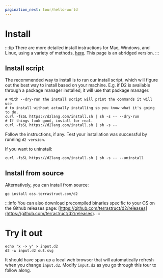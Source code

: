 ```yaml
---
pagination_next: tour/hello-world
---
```

# Install

:::tip
There are more detailed install instructions for Mac, Windows, and Linux, using a variety of
methods, [here](https://github.com/terrastruct/d2/blob/master/docs/INSTALL.md). This page
is an abridged version.
:::

## Install script

The recommended way to install is to run our install script, which will figure out the
best way to install based on your machine. E.g. if D2 is available through a package
manager installed, it will use that package manager.

```shell
# With --dry-run the install script will print the commands it will use
# to install without actually installing so you know what it's going to do.
curl -fsSL https://d2lang.com/install.sh | sh -s -- --dry-run
# If things look good, install for real.
curl -fsSL https://d2lang.com/install.sh | sh -s --
```

Follow the instructions, if any. Test your installation was successful by running `d2
version`.

If you want to uninstall:

```shell
curl -fsSL https://d2lang.com/install.sh | sh -s -- --uninstall
```

## Install from source

Alternatively, you can install from source:

```shell
go install oss.terrastruct.com/d2
```


:::info
You can also download precompiled binaries specific to your OS on the Github releases
page:
[https://github.com/terrastruct/d2/releases](https://github.com/terrastruct/d2/releases).
:::

# Try it out

```shell
echo 'x -> y' > input.d2
d2 -w input.d2 out.svg
```

It should have spun up a local web browser that will automatically refresh when you change
`input.d2`. Modify `input.d2` as you go through this tour to follow along.
